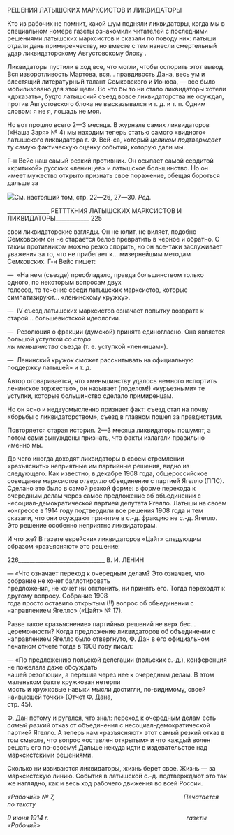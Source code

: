 РЕШЕНИЯ ЛАТЫШСКИХ МАРКСИСТОВ И ЛИКВИДАТОРЫ

Кто из рабочих не помнит, какой шум подняли ликвидаторы, когда мы в специаль­ном номере газеты ознакомили читателей с последними решениями латышских мар­ксистов и сказали по поводу них: латыши отдали дань примиренчеству, но вместе с тем нанесли смертельный удар ликвидаторскому Августовскому блоку .

Ликвидаторы пустили в ход все, что могли, чтобы оспорить этот вывод. Вся изво­ротливость Мартова, вся... правдивость Дана, весь ум и блестящий литературный та­лант Семковского и Ионова, — все было мобилизовано для этой цели. Во что бы то ни стало ликвидаторы хотели «доказать», будто латышский съезд вовсе ликвидаторства не осуждал, против Августовского блока не высказывался и т. д. и т. п. Одним словом: я не я, лошадь не моя.

Но вот прошло всего 2—3 месяца. В журнале самих ликвидаторов («Наша Заря» № 4) мы находим теперь статью самого «видного» латышского ликвидатора г. Ф. Вей-са, который _целиком подтверждает_ ту самую фактическую оценку событий, которую дали мы.

Г-н Вейс наш самый резкий противник. Он осыпает самой сердитой «критикой» рус­ских «ленинцев» и латышское большинство. Но он имеет мужество открыто признать свое поражение, обещая бороться дальше за

![](file:///C:/Users/bot32/AppData/Local/Temp/msohtmlclip1/01/clip_image001.png)См. настоящий том, стр. 22—26, 27—30. _Ред._

  

_______________ РЕТТТКНИЯ ЛАТЫШСКИХ МАРКСИСТОВ И ЛИКВИДАТОРЫ____________ 225

свои ликвидаторские взгляды. Он не юлит, не виляет, подобно Семковским он не ста­рается белое превратить в черное и обратно. С таким противником можно резко спо­рить, но он все-таки заслуживает уважения за то, что не прибегает к... мизернейшим методам Семковских. Г-н Вейс пишет:

—  «На нем (съезде) преобладало, правда большинством только одного, по некоторым вопросам двух  
голосов, то течение среди латышских марксистов, которые симпатизируют... «ленинскому кружку».

—  IV съезд латышских марксистов означает попытку возврата к старой... большевистской идеологии.

—  Резолюция о фракции (думской) принята единогласно. Она является большой уступкой _со сторо­  
ны меньшинства_ съезда (т. е. уступкой «ленинцам»).

—  Ленинский кружок сможет рассчитывать на официальную поддержку латышей» и т. д.

Автор оговаривается, что «меньшинству удалось немного испортить ленинское тор­жество», он называет (поделом!) «курьезными» те уступки, которые большинство сде­лало примиренцам.

Но он ясно и недвусмысленно признает факт: съезд стал на почву «борьбы с ликви­даторством», съезд в главном пошел за правдистами.

Повторяется старая история. 2—3 месяца ликвидаторы пошумят, а потом сами вы­нуждены признать, что факты излагали правильно именно мы.

До чего иногда доходят ликвидаторы в своем стремлении «разъяснить» неприятные им партийные решения, видно из следующего. Как известно, в декабре 1908 года, об­щероссийское совещание марксистов _отвергло_ объединение с партией Ягелло (ППС). Сделано это было в самой резкой форме: в форме перехода к очередным делам через самое предложение об объединении с несоциал-демократической партией депутата Ягелло. Латыши на своем конгрессе в 1914 году подтвердили все решения 1908 года и тем сказали, что они осуждают принятие в с.-д. фракцию не с.-д. Ягелло. Это решение особенно неприятно ликвидаторам.

И что же? В газете еврейских ликвидаторов «Цайт» следующим образом «разъясня­ют» это решение:

  

226_______________________________ В. И. ЛЕНИН

— «Что означает переход к очередным делам? Это означает, что собрание не хочет баллотировать  
предложения, не хочет ни отклонить, ни принять его. Тогда переходят к другому вопросу. Собрание 1908  
года просто оставило открытым (!!) вопрос об объединении с направлением Ягелло» («Цайт» № 17).

Разве такое «разъяснение» партийных решений не верх бес... церемонности? Когда предложение ликвидаторов об объединении с направлением Ягелло было от­вергнуто, Ф. Дан в его официальном печатном отчете тогда в 1908 году писал:

— «По предложению польской делегации (польских с.-д.), конференция не пожелала даже обсуждать  
нашей резолюции, а перешла через нее к очередным делам. В этом маленьком факте кружковая нетерпи­  
мость и кружковые навыки мысли достигли, по-видимому, своей наивысшей точки» (Отчет Ф. Дана,  
стр. 45).

Ф. Дан потому и ругался, что знал: переход к очередным делам есть _самый резкий_ отказ от объединения с несоциал-демократической партией Ягелло. А теперь нам «разъясняют» этот самый резкий отказ в том смысле, что вопрос «оставлен открытым» и что каждый волен решать его по-своему! Дальше некуда идти в издевательстве над марксистскими решениями.

Сколько ни извиваются ликвидаторы, жизнь берет свое. Жизнь — за марксистскую линию. События в латышской с.-д. подтверждают это так же наглядно, как и весь ход рабочего движения во всей России.

_«Рабочий» № 7,                                                                           Печатается по тексту_

_9 июня 1914 г.                                                                                газеты «Рабочий»_